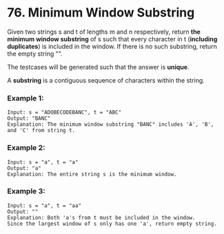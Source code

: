# 76. Minimum Window Substring 
Given two strings s and t of lengths m and n respectively, return **the minimum window substring** of s such that every character in t (**including duplicates**) is included in the window. If there is no such substring, return the empty string "".

The testcases will be generated such that the answer is **unique**.

A **substring** is a contiguous sequence of characters within the string.

### Example 1:
``` 
Input: s = "ADOBECODEBANC", t = "ABC"
Output: "BANC"
Explanation: The minimum window substring "BANC" includes 'A', 'B', and 'C' from string t.
```
### Example 2:
``` 
Input: s = "a", t = "a"
Output: "a"
Explanation: The entire string s is the minimum window.
```
### Example 3:
``` 
Input: s = "a", t = "aa"
Output: ""
Explanation: Both 'a's from t must be included in the window.
Since the largest window of s only has one 'a', return empty string.
```

 